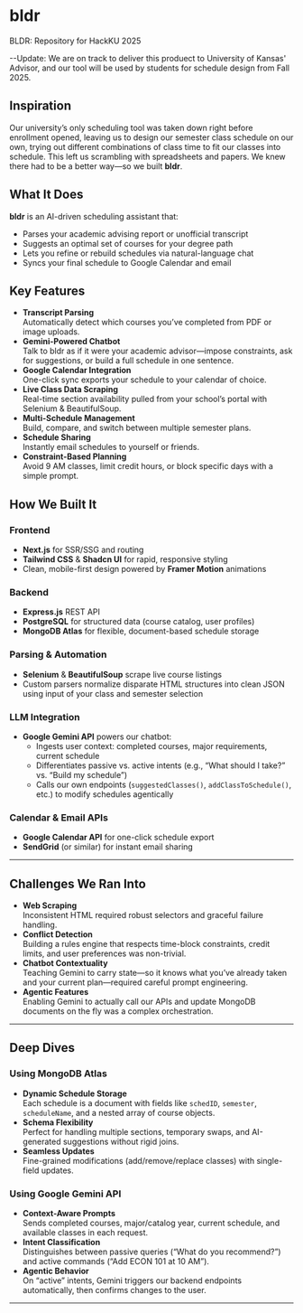 # bldr
BLDR: Repository for HackKU 2025 

--Update: We are on track to deliver this produect to University of Kansas' Advisor, and our tool will be used by students for schedule design from Fall 2025.
## Inspiration

Our university’s only scheduling tool was taken down right before enrollment opened, leaving us to design our semester class schedule on our own, trying out different combinations of class time to fit our classes into schedule. This left us scrambling with spreadsheets and papers. We knew there had to be a better way—so we built **bldr**.

## What It Does

**bldr** is an AI-driven scheduling assistant that:

- Parses your academic advising report or unofficial transcript  
- Suggests an optimal set of courses for your degree path  
- Lets you refine or rebuild schedules via natural-language chat  
- Syncs your final schedule to Google Calendar and email  

## Key Features

- **Transcript Parsing**  
  Automatically detect which courses you’ve completed from PDF or image uploads.  
- **Gemini-Powered Chatbot**  
  Talk to bldr as if it were your academic advisor—impose constraints, ask for suggestions, or build a full schedule in one sentence.  
- **Google Calendar Integration**  
  One-click sync exports your schedule to your calendar of choice.  
- **Live Class Data Scraping**  
  Real-time section availability pulled from your school’s portal with Selenium & BeautifulSoup.  
- **Multi-Schedule Management**  
  Build, compare, and switch between multiple semester plans.  
- **Schedule Sharing**  
  Instantly email schedules to yourself or friends.  
- **Constraint-Based Planning**  
  Avoid 9 AM classes, limit credit hours, or block specific days with a simple prompt.

## How We Built It

### Frontend

- **Next.js** for SSR/SSG and routing  
- **Tailwind CSS** & **Shadcn UI** for rapid, responsive styling  
- Clean, mobile-first design powered by **Framer Motion** animations  

### Backend

- **Express.js** REST API  
- **PostgreSQL** for structured data (course catalog, user profiles)  
- **MongoDB Atlas** for flexible, document-based schedule storage  

### Parsing & Automation

- **Selenium** & **BeautifulSoup** scrape live course listings  
- Custom parsers normalize disparate HTML structures into clean JSON using input of your class and semester selection 

### LLM Integration

- **Google Gemini API** powers our chatbot:
  - Ingests user context: completed courses, major requirements, current schedule  
  - Differentiates passive vs. active intents (e.g., “What should I take?” vs. “Build my schedule”)  
  - Calls our own endpoints (`suggestedClasses()`, `addClassToSchedule()`, etc.) to modify schedules agentically  

### Calendar & Email APIs

- **Google Calendar API** for one-click schedule export  
- **SendGrid** (or similar) for instant email sharing  


---

## Challenges We Ran Into

- **Web Scraping**  
  Inconsistent HTML required robust selectors and graceful failure handling.  
- **Conflict Detection**  
  Building a rules engine that respects time-block constraints, credit limits, and user preferences was non-trivial.  
- **Chatbot Contextuality**  
  Teaching Gemini to carry state—so it knows what you’ve already taken and your current plan—required careful prompt engineering.  
- **Agentic Features**  
  Enabling Gemini to actually call our APIs and update MongoDB documents on the fly was a complex orchestration.

---

## Deep Dives

### Using MongoDB Atlas

- **Dynamic Schedule Storage**  
  Each schedule is a document with fields like `schedID`, `semester`, `scheduleName`, and a nested array of course objects.  
- **Schema Flexibility**  
  Perfect for handling multiple sections, temporary swaps, and AI-generated suggestions without rigid joins.  
- **Seamless Updates**  
  Fine-grained modifications (add/remove/replace classes) with single-field updates.

### Using Google Gemini API

- **Context-Aware Prompts**  
  Sends completed courses, major/catalog year, current schedule, and available classes in each request.  
- **Intent Classification**  
  Distinguishes between passive queries (“What do you recommend?”) and active commands (“Add ECON 101 at 10 AM”).  
- **Agentic Behavior**  
  On “active” intents, Gemini triggers our backend endpoints automatically, then confirms changes to the user.

---


 